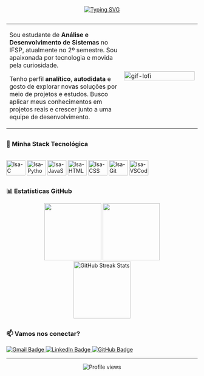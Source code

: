 <div align="center">
  <a href="https://git.io/typing-svg">
    <img src="https://readme-typing-svg.herokuapp.com?font=Fira+Code&pause=1000&color=0F81FF&width=435&lines=Ol%C3%A1%2C+eu+sou+a+Isabela!" alt="Typing SVG"/>
  </a>
</div>

##

<table>
<tr>
<td width="60%">

Sou estudante de **Análise e Desenvolvimento de Sistemas** no IFSP, atualmente no 2º semestre. Sou apaixonada por tecnologia e movida pela curiosidade. 

Tenho perfil **analítico**, **autodidata** e gosto de explorar novas soluções por meio de projetos e estudos. Busco aplicar meus conhecimentos em projetos reais e crescer junto a uma equipe de desenvolvimento.

</td>
<td width="40%">

<img src="https://i.pinimg.com/originals/b0/8d/9a/b08d9a0b5b648245f61171749fccba36.gif" alt="gif-lofi" width="100%"/>

</td>
</tr>
</table>

##

<h3 align="left">🚀 Minha Stack Tecnológica</h3>

<div style="display: inline_block"><br>
  <img align="center" alt="Isa-C" height="40" width="50" src="https://cdn.jsdelivr.net/gh/devicons/devicon@latest/icons/c/c-original.svg"/>
  <img align="center" alt="Isa-Python" height="40" width="50" src="https://cdn.jsdelivr.net/gh/devicons/devicon@latest/icons/python/python-original.svg"/>
  <img align="center" alt="Isa-JavaScript" height="40" width="50" src="https://cdn.jsdelivr.net/gh/devicons/devicon@latest/icons/javascript/javascript-original.svg"/>
  <img align="center" alt="Isa-HTML" height="40" width="50" src="https://cdn.jsdelivr.net/gh/devicons/devicon@latest/icons/html5/html5-original.svg"/>
  <img align="center" alt="Isa-CSS" height="40" width="50" src="https://cdn.jsdelivr.net/gh/devicons/devicon@latest/icons/css3/css3-original.svg"/>
  <img align="center" alt="Isa-Git" height="40" width="50" src="https://cdn.jsdelivr.net/gh/devicons/devicon@latest/icons/git/git-original.svg"/>
  <img align="center" alt="Isa-VSCode" height="40" width="50" src="https://cdn.jsdelivr.net/gh/devicons/devicon@latest/icons/vscode/vscode-original.svg"/>
</div>

##

<h3 align="left">📊 Estatísticas GitHub</h3>

<div align="center">
  <img height="150em" src="https://github-readme-stats.vercel.app/api?username=belasoaress&show_icons=true&theme=transparent&locale=pt-br&include_all_commits=true&count_private=true"/>
  <img height="150em" src="https://github-readme-stats.vercel.app/api/top-langs/?username=belasoaress&layout=compact&theme=transparent&locale=pt-br"/>
</div>

<div align="center">
  <img height="150em" src="https://github-readme-streak-stats.herokuapp.com/?user=belasoaress&theme=transparent&locale=pt-br" alt="GitHub Streak Stats"/>
</div>

##


<h3 align="left">📫 Vamos nos conectar?</h3>

<div>
  <a href="mailto:isafrsoares@gmail.com" target="_blank">
    <img src="https://img.shields.io/badge/Gmail-D14836?style=for-the-badge&logo=gmail&logoColor=white" alt="Gmail Badge"/>
  </a>
  <a href="https://www.linkedin.com/in/isabelafrsoares" target="_blank">
    <img src="https://img.shields.io/badge/linkedin-%230077B5.svg?style=for-the-badge&logo=linkedin&logoColor=white" alt="LinkedIn Badge"/>
  </a>
  <a href="https://github.com/belasoaress" target="_blank">
    <img src="https://img.shields.io/badge/GitHub-100000?style=for-the-badge&logo=github&logoColor=white" alt="GitHub Badge"/>
  </a>
</div>

---

<div align="center">
  <img src="https://komarev.com/ghpvc/?username=belasoaress&color=0F81FF&style=flat-square" alt="Profile views" />
</div>
